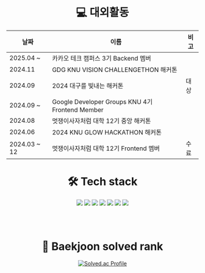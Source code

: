 

<div align="center">
  

# 💻 대외활동
  | 날짜 | 이름 | 비고 | 
|----|----|----|
| 2025.04 ~ |카카오 테크 캠퍼스 3기 Backend 멤버| |
| 2024.11 |GDG KNU VISION CHALLENGETHON 해커톤| |
| 2024.09 |2024 대구를 빛내는 해커톤|대상|
| 2024.09 ~ |Google Developer Groups KNU 4기 Frontend Member| |
| 2024.08 |멋쟁이사자처럼 대학 12기 중앙 해커톤| |
| 2024.06 |2024 KNU GLOW HACKATHON 해커톤| |
| 2024.03 ~ 12 |멋쟁이사자처럼 대학 12기 Frontend 멤버|수료|
  
  # 🛠️ Tech stack
  <img src="https://img.shields.io/badge/java-007396?style=for-the-badge&logo=java&logoColor=white">
  <img src="https://img.shields.io/badge/html5-E34F26?style=for-the-badge&logo=html5&logoColor=white">
  <img src="https://img.shields.io/badge/css-1572B6?style=for-the-badge&logo=css3&logoColor=white">
  <img src="https://img.shields.io/badge/javascript-F7DF1E?style=for-the-badge&logo=javascript&logoColor=black">
  <img src="https://img.shields.io/badge/react-61DAFB?style=for-the-badge&logo=react&logoColor=black">
  <img src="https://img.shields.io/badge/git-F05032?style=for-the-badge&logo=git&logoColor=white">
  <img src="https://img.shields.io/badge/github-181717?style=for-the-badge&logo=github&logoColor=white">
  
  <br><br>
  
    
# 🏅 Baekjoon solved rank
[![Solved.ac Profile](http://mazassumnida.wtf/api/generate_badge?boj=park_new0)](https://solved.ac/profile/park_new0)  
  
</div>





